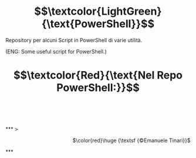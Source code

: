 # $$\textcolor{LightGreen}{\text{PowerShell}}$$

Repository per alcuni Script in PowerShell di varie utilità.

(ENG: Some useful script for PowerShell.)

# $$\textcolor{Red}{\text{Nel Repo PowerShell:}}$$ ###

<br>
<br>
<br>
<br>
***
> <p align="right"> $\color{red}\huge {\textsf {©Emanuele Tinari}}$ </p>
***
